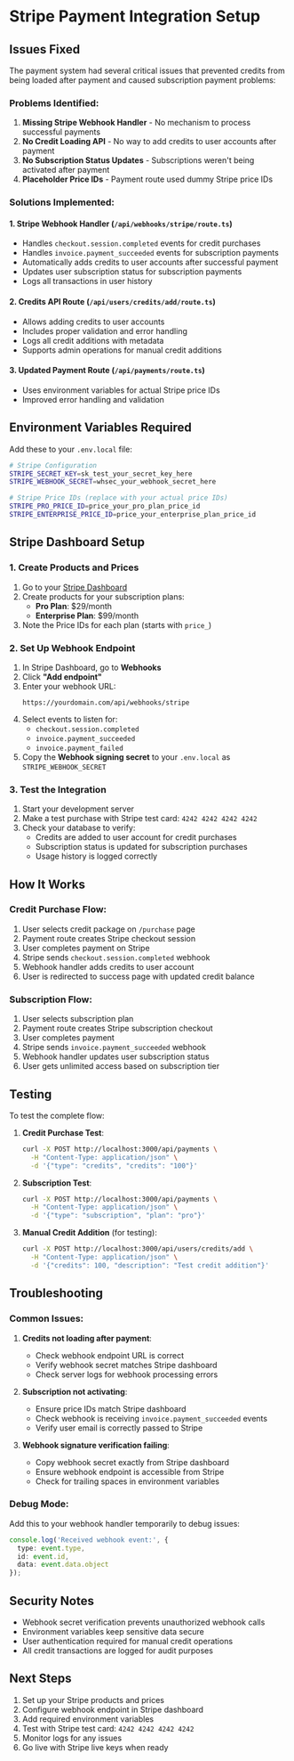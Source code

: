 # Stripe Payment Integration Setup

## Issues Fixed

The payment system had several critical issues that prevented credits from being loaded after payment and caused subscription payment problems:

### Problems Identified:
1. **Missing Stripe Webhook Handler** - No mechanism to process successful payments
2. **No Credit Loading API** - No way to add credits to user accounts after payment
3. **No Subscription Status Updates** - Subscriptions weren't being activated after payment
4. **Placeholder Price IDs** - Payment route used dummy Stripe price IDs

### Solutions Implemented:

#### 1. Stripe Webhook Handler (`/api/webhooks/stripe/route.ts`)
- Handles `checkout.session.completed` events for credit purchases
- Handles `invoice.payment_succeeded` events for subscription payments
- Automatically adds credits to user accounts after successful payment
- Updates user subscription status for subscription payments
- Logs all transactions in user history

#### 2. Credits API Route (`/api/users/credits/add/route.ts`)
- Allows adding credits to user accounts
- Includes proper validation and error handling
- Logs all credit additions with metadata
- Supports admin operations for manual credit additions

#### 3. Updated Payment Route (`/api/payments/route.ts`)
- Uses environment variables for actual Stripe price IDs
- Improved error handling and validation

## Environment Variables Required

Add these to your `.env.local` file:

```bash
# Stripe Configuration
STRIPE_SECRET_KEY=sk_test_your_secret_key_here
STRIPE_WEBHOOK_SECRET=whsec_your_webhook_secret_here

# Stripe Price IDs (replace with your actual price IDs)
STRIPE_PRO_PRICE_ID=price_your_pro_plan_price_id
STRIPE_ENTERPRISE_PRICE_ID=price_your_enterprise_plan_price_id
```

## Stripe Dashboard Setup

### 1. Create Products and Prices

1. Go to your [Stripe Dashboard](https://dashboard.stripe.com)
2. Create products for your subscription plans:
   - **Pro Plan**: $29/month
   - **Enterprise Plan**: $99/month
3. Note the Price IDs for each plan (starts with `price_`)

### 2. Set Up Webhook Endpoint

1. In Stripe Dashboard, go to **Webhooks**
2. Click **"Add endpoint"**
3. Enter your webhook URL:
   ```
   https://yourdomain.com/api/webhooks/stripe
   ```
4. Select events to listen for:
   - `checkout.session.completed`
   - `invoice.payment_succeeded`
   - `invoice.payment_failed`
5. Copy the **Webhook signing secret** to your `.env.local` as `STRIPE_WEBHOOK_SECRET`

### 3. Test the Integration

1. Start your development server
2. Make a test purchase with Stripe test card: `4242 4242 4242 4242`
3. Check your database to verify:
   - Credits are added to user account for credit purchases
   - Subscription status is updated for subscription purchases
   - Usage history is logged correctly

## How It Works

### Credit Purchase Flow:
1. User selects credit package on `/purchase` page
2. Payment route creates Stripe checkout session
3. User completes payment on Stripe
4. Stripe sends `checkout.session.completed` webhook
5. Webhook handler adds credits to user account
6. User is redirected to success page with updated credit balance

### Subscription Flow:
1. User selects subscription plan
2. Payment route creates Stripe subscription checkout
3. User completes payment
4. Stripe sends `invoice.payment_succeeded` webhook
5. Webhook handler updates user subscription status
6. User gets unlimited access based on subscription tier

## Testing

To test the complete flow:

1. **Credit Purchase Test**:
   ```bash
   curl -X POST http://localhost:3000/api/payments \
     -H "Content-Type: application/json" \
     -d '{"type": "credits", "credits": "100"}'
   ```

2. **Subscription Test**:
   ```bash
   curl -X POST http://localhost:3000/api/payments \
     -H "Content-Type: application/json" \
     -d '{"type": "subscription", "plan": "pro"}'
   ```

3. **Manual Credit Addition** (for testing):
   ```bash
   curl -X POST http://localhost:3000/api/users/credits/add \
     -H "Content-Type: application/json" \
     -d '{"credits": 100, "description": "Test credit addition"}'
   ```

## Troubleshooting

### Common Issues:

1. **Credits not loading after payment**:
   - Check webhook endpoint URL is correct
   - Verify webhook secret matches Stripe dashboard
   - Check server logs for webhook processing errors

2. **Subscription not activating**:
   - Ensure price IDs match Stripe dashboard
   - Check webhook is receiving `invoice.payment_succeeded` events
   - Verify user email is correctly passed to Stripe

3. **Webhook signature verification failing**:
   - Copy webhook secret exactly from Stripe dashboard
   - Ensure webhook endpoint is accessible from Stripe
   - Check for trailing spaces in environment variables

### Debug Mode:

Add this to your webhook handler temporarily to debug issues:

```typescript
console.log('Received webhook event:', {
  type: event.type,
  id: event.id,
  data: event.data.object
});
```

## Security Notes

- Webhook secret verification prevents unauthorized webhook calls
- Environment variables keep sensitive data secure
- User authentication required for manual credit operations
- All credit transactions are logged for audit purposes

## Next Steps

1. Set up your Stripe products and prices
2. Configure webhook endpoint in Stripe dashboard
3. Add required environment variables
4. Test with Stripe test card: `4242 4242 4242 4242`
5. Monitor logs for any issues
6. Go live with Stripe live keys when ready
